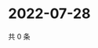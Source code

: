 # 2022-07-28

共 0 条

<!-- BEGIN WEIBO -->
<!-- 最后更新时间 Thu Jul 28 2022 07:15:33 GMT+0800 (China Standard Time) -->

<!-- END WEIBO -->
